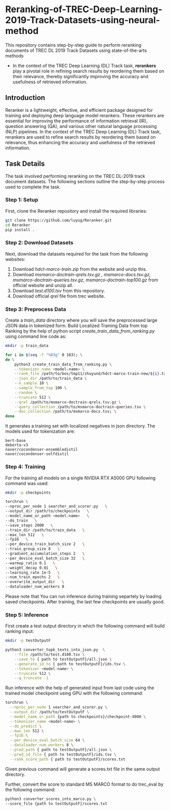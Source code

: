 # Reranking-of-TREC-Deep-Learning-2019-Track-Datasets-using-neural-method
This repository contains step-by-step guide to perform reranking documents of TREC DL 2019 Track Datasets using state-of-the-arts methods

* In the context of the TREC Deep Learning (DL) Track task, **rerankers** play a pivotal role in refining search results by reordering them based on their relevance, thereby significantly improving the accuracy and usefulness of retrieved information.

## Introduction

Reranker is a lightweight, effective, and efficient package designed for training and deploying deep language model rerankers. These rerankers are essential for improving the performance of information retrieval (IR), question answering (QA), and various other natural language processing (NLP) pipelines. In the context of the TREC Deep Learning (DL) Track task, rerankers are used to refine search results by reordering them based on relevance, thus enhancing the accuracy and usefulness of the retrieved information.

## Task Details

The task involved performing reranking on the TREC DL-2019 track document datasets. The following sections outline the step-by-step process used to complete the task.

### Step 1: Setup

First, clone the Reranker repository and install the required libraries:

```sh
git clone https://github.com/luyug/Reranker.git
cd Reranker
pip install .
```

### Step 2: Download Datasets

Next, download the datasets required for the task from the following websites:

1. Download _hdct-marco-train.zip_ from the website and unzip this.
2. Download _msmarco-doctrain-qrels.tsv.gz , msmarco-docs.tsv.gz, msmarco-doctrain-queries.tsv.gz, msmarco-doctrain-top100.gz_ from official website and unzip all.
3. Download _test.d100.tsv_ from this repository.
4. Download official _qrel_ file from trec website.

### Step 3: Preprocess Data

Create a _train_data_ directory where you will save the preprocessed large JSON data in tokenized form. Build Localized Training Data from top Ranking by the help of python script _create_train_data_from_ranking.py_ using command line code as:
```sh
mkdir -p train_data

for i in $(seq -f "%03g" 0 183); \
do \
    python3 create_train_data_from_ranking.py \
    --tokenizer_name <model-name> \
    --rank_file /path/to/bos/tmp11/zhuyund/hdct-marco-train-new/${i}.txt \
    --json_dir /path/to/train_data \
    --n_sample 10 \
    --sample_from_top 100 \
    --random \
    --truncate 512 \
    --qrel /path/to/msmarco-doctrain-qrels.tsv.gz \
    --query_collection /path/to/msmarco-doctrain-queries.tsv \
    --doc_collection /path/to/msmarco-docs.tsv; \
done
```
It generates a training set with localized negatives in json directory. The models used for tokenization are:

    bert-base
    deberta-v3
    naver/cocondenser-ensembledistil
    naver/cocondenser-selfdistil

### Step 4: Training

For the training all models on a single NVIDIA RTX A5000 GPU following command was used:

```sh
mkdir -p checkpoints

torchrun \
--nproc_per_node 1 searcher_and_scorer.py   \
--output_dir /path/to/checkpoints   \
--model_name_or_path <model-name>   \
--do_train   \
--save_steps 2000   \
--train_dir /path/to/train_data   \
--max_len 512   \
--fp16   \
--per_device_train_batch_size 2   \
--train_group_size 8   \
--gradient_accumulation_steps 2   \
--per_device_eval_batch_size 32   \
--warmup_ratio 0.1   \
--weight_decay 0.01   \
--learning_rate 1e-5   \
--num_train_epochs 2   \
--overwrite_output_dir   \
--dataloader_num_workers 8
```
Please note that You can run inference during training separtely by loading saved checkpoints. After training, the last few checkpoints are usually good.

### Step 5: Inference

First create a test output directory in which the following command will build ranking input:

```sh
mkdir -p testOutputF

python3 converter_topk_texts_into_json.py  \
    --file /path/to/test.d100.tsv \
    --save_to { path to testOutputF}/all.json \
    --generate_id_to { path to testOutputF}/ids.tsv \
    --tokenizer <model-name> \
    --truncate 512 \
    --q_truncate -1
```
Run inference with the help of generated input from last code using the trained model checkpoint using GPU with the following command:

```sh
torchrun \
  --nproc_per_node 1 searcher_and_scorer.py \
  --output_dir /path/to/testOutputF \
  --model_name_or_path {path to checkpoints}/checkpoint-X000 \
  --tokenizer_name <model-name> \
  --do_predict \
  --max_len 512 \
  --fp16 \
  --per_device_eval_batch_size 64 \
  --dataloader_num_workers 8 \
  --pred_path { path to testOutputF}/all.json \
  --pred_id_file { path to testOutputF}/ids.tsv \
  --rank_score_path { path to testOutputF}/scores.txt
```

Given previous command will generate a scores.txt file in the same output directory. 

Further, convert the score to standard MS MARCO format to do trec_eval by the following command:

```sh
python3 converter_scores_into_marco.py \
--score_file {path to testOutputF}/scores.txt
```
